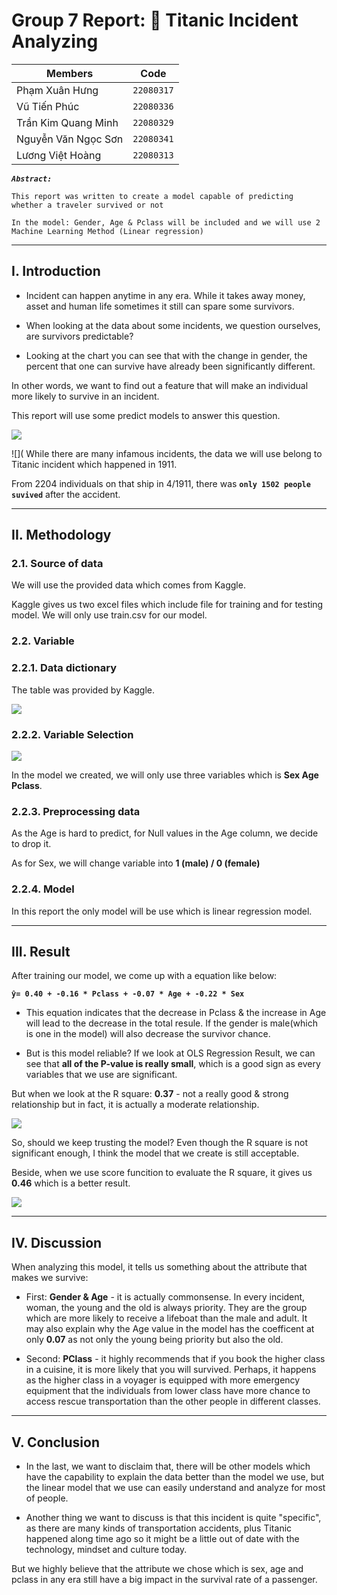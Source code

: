 # Group 7 Report: 🚢 Titanic Incident Analyzing

| **Members** | Code |
| --- | --- |
| Phạm Xuân Hưng | `22080317` |
| Vũ Tiến Phúc | `22080336` |
| Trần Kim Quang Minh | `22080329` |
| Nguyễn Văn Ngọc Sơn | `22080341` |
| Lương Việt Hoàng | `22080313` |


***`Abstract:`***

`This report was written to create a model capable of predicting whether a traveler survived or not `

`In the model: Gender, Age & Pclass will be included and we will use 2 Machine Learning Method (Linear regression) `

---

## I. Introduction
- Incident can happen anytime in any era. While it takes away money, asset and human life sometimes it still can spare some survivors. 

- When looking at the data about some incidents, we question ourselves, are survivors predictable? 

- Looking at the chart you can see that with the change in gender, the percent that one can survive have already been significantly different.  

In other words, we want to find out a feature that will make an individual more likely to survive in an incident. 

This report will use some predict models to answer this question. 

![](images/maleversusfemale.png)

![](
While there are many infamous incidents, the data we will use belong to Titanic incident which happened in 1911. 

From 2204 individuals on that ship in 4/1911, there was **`only 1502 people suvived`** after the accident.

---

## II. Methodology

### 2.1. Source of data

We will use the provided data which comes from Kaggle. 

Kaggle gives us two excel files which include file for training and for testing model. We will only use train.csv for our model.

### 2.2. Variable

### 2.2.1. Data dictionary

The table was provided by Kaggle. 

![](images/dictionary-table.png)

### 2.2.2. Variable Selection

![](images/coefficientvisualization1.png)

In the model we created, we will only use three variables which is **Sex Age Pclass**.

### 2.2.3. Preprocessing data

As the Age is hard to predict, for Null values in the Age column, we decide to drop it. 

As for Sex, we will change variable into **1 (male) / 0 (female)**

### 2.2.4. Model
In this report the only model will be use which is linear regression model.

---

## III. Result

After training our model, we come up with a equation like below:

**` ŷ= 0.40 + -0.16 * Pclass + -0.07 * Age + -0.22 * Sex `**

- This equation indicates that the decrease in Pclass & the increase in Age will lead to the decrease in the total resule. If the gender is male(which is one in the model) will also decrease the survivor chance.

- But is this model reliable? If we look at OLS Regression Result, we can see that **all of the P-value is really small**, which is a good sign as every variables that we use are significant. 

But when we look at the R square: **0.37** - not a really good & strong relationship but in fact, it is actually a moderate relationship. 

![](images/OLS_Regression_Result1.png)

So, should we keep trusting the model? Even though the R square is not significant enough, I think the model that we create is still acceptable.

Beside, when we use score funcition to evaluate the R square, it gives us **0.46** which is a better result.

![](images/Score-result.png)

---

## IV. Discussion

When analyzing this model, it tells us something about the attribute that makes we survive:

- First: **Gender & Age** - it is actually commonsense. In every incident, woman, the young and the old is always priority. They are the group which are more likely to receive a lifeboat than the male and adult. It may also explain why the Age value in the model has the coefficent at only **0.07** as not only the young being priority but also the old. 

- Second: **PClass** - it highly recommends that if you book the higher class in a cuisine, it is more likely that you will survived. Perhaps, it happens as the higher class in a voyager is equipped with more emergency equipment that the individuals from lower class have more chance to access rescue transportation than the other people in different classes.

---

## V. Conclusion

- In the last, we want to disclaim that, there will be other models which have the capability to explain the data better than the model we use, but the linear model that we use can easily understand and analyze for most of people. 

- Another thing we want to discuss is that this incident is quite "specific", as there are many kinds of transportation accidents, plus Titanic happened along time ago so it might be a little out of date with the technology, mindset and culture today. 

But we highly believe that the attribute we chose which is sex, age and pclass in any era still have a big impact in the survival rate of a passenger.
